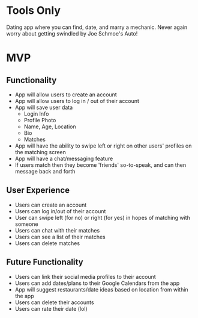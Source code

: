 # Tools Only

Dating app where you can find, date, and marry a mechanic. Never again worry about getting swindled by Joe Schmoe's Auto!

# MVP

## Functionality

- App will allow users to create an account
- App will allow users to log in / out of their account
- App will save user data
  - Login Info
  - Profile Photo
  - Name, Age, Location
  - Bio
  - Matches
- App will have the ability to swipe left or right on other users' profiles on the matching screen
- App will have a chat/messaging feature
- If users match then they become 'friends' so-to-speak, and can then message back and forth

## User Experience

- Users can create an account
- Users can log in/out of their account
- User can swipe left (for no) or right (for yes) in hopes of matching with someone
- Users can chat with their matches
- Users can see a list of their matches
- Users can delete matches

## Future Functionality

- Users can link their social media profiles to their account
- Users can add dates/plans to their Google Calendars from the app
- App will suggest restaurants/date ideas based on location from within the app
- Users can delete their accounts
- Users can rate their date (lol)
